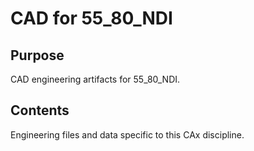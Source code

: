 # CAD for 55_80_NDI

## Purpose
CAD engineering artifacts for 55_80_NDI.

## Contents
Engineering files and data specific to this CAx discipline.
